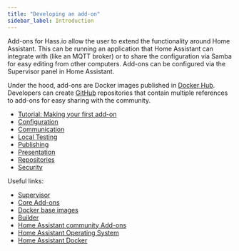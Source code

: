 ```yaml
---
title: "Developing an add-on"
sidebar_label: Introduction
---
```


Add-ons for Hass.io allow the user to extend the functionality around Home Assistant. This can be running an application that Home Assistant can integrate with (like an MQTT broker) or to share the configuration via Samba for easy editing from other computers. Add-ons can be configured via the Supervisor panel in Home Assistant.

Under the hood, add-ons are Docker images published in [Docker Hub](https://hub.docker.com/). Developers can create [GitHub](https://github.com) repositories that contain multiple references to add-ons for easy sharing with the community.

- [Tutorial: Making your first add-on](add-ons/tutorial.md)
- [Configuration](add-ons/configuration.md)
- [Communication](add-ons/communication.md)
- [Local Testing](add-ons/testing.md)
- [Publishing](add-ons/publishing.md)
- [Presentation](add-ons/presentation.md)
- [Repositories](add-ons/repository.md)
- [Security](add-ons/security.md)

Useful links:

- [Supervisor](https://github.com/home-assistant/supervisor)
- [Core Add-ons](https://github.com/home-assistant/hassio-addons)
- [Docker base images](https://github.com/home-assistant/docker-base)
- [Builder](https://github.com/home-assistant/hassio-builder)
- [Home Assistant community Add-ons](https://github.com/hassio-addons)
- [Home Assistant Operating System](https://github.com/home-assistant/operating-system)
- [Home Assistant Docker](https://github.com/home-assistant/docker)
